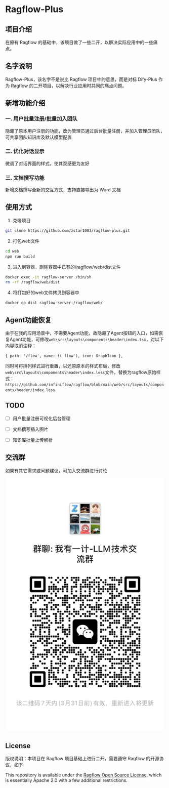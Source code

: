 # Ragflow-Plus

## 项目介绍

在原有 Ragflow 的基础中，该项目做了一些二开，以解决实际应用中的一些痛点。

## 名字说明
Ragflow-Plus，该名字不是说比 Ragflow 项目牛的意思，而是对标 Dify-Plus 作为 Ragflow 的二开项目，以解决行业应用时共同的痛点问题。

## 新增功能介绍

### 一. 用户批量注册/批量加入团队
隐藏了原本用户注册的功能，改为管理员通过后台批量注册，并加入管理员团队，可共享团队知识库及默认模型配置

### 二. 优化对话显示
微调了对话界面的样式，使其观感更为友好

### 三. 文档撰写功能
新增文档撰写全新的交互方式，支持直接导出为 Word 文档

## 使用方式
1. 克隆项目
```bash
git clone https://github.com/zstar1003/ragflow-plus.git
```

2. 打包web文件
```bash
cd web
npm run build
```

3. 进入到容器，删除容器中已有的/ragflow/web/dist文件
```bash
docker exec -it ragflow-server /bin/sh
rm -rf /ragflow/web/dist
```

4. 将打包好的web文件拷贝到容器中
```bash
docker cp dist ragflow-server:/ragflow/web/
```

## Agent功能恢复

由于在我的应用场景中，不需要Agent功能，故隐藏了Agent按钮的入口，如需恢复Agent功能，可修改`web\src\layouts\components\header\index.tsx`，对以下内容取消注释：

```tsx
{ path: '/flow', name: t('flow'), icon: GraphIcon },
```

同时可将排列样式进行重置，以还原原本的样式布局，修改`web\src\layouts\components\header\index.less`文件，替换为ragflow原始样式：`https://github.com/infiniflow/ragflow/blob/main/web/src/layouts/components/header/index.less`


## TODO

- [ ] 用户批量注册可视化后台管理

- [ ] 文档撰写插入图片

- [ ] 知识库批量上传解析

## 交流群
如果有其它需求或问题建议，可加入交流群进行讨论

![交流群.jpg](assets/group.jpg)

## License

版权说明：本项目在 Ragflow 项目基础上进行二开，需要遵守 Ragflow 的开源协议，如下

This repository is available under the [Ragflow
 Open Source License](LICENSE), which is essentially Apache 2.0 with a few additional restrictions.